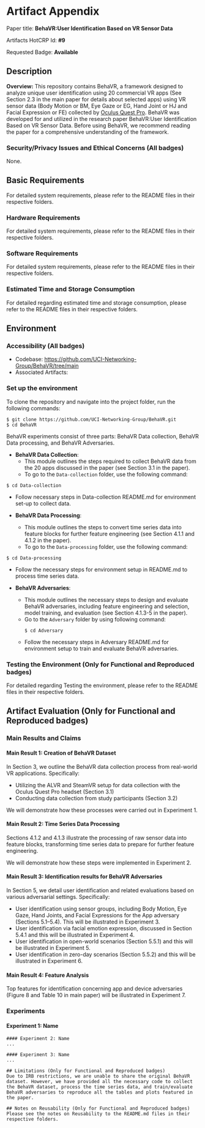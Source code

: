 # Artifact Appendix

Paper title: **BehaVR:User Identification Based on VR Sensor Data**

Artifacts HotCRP Id: **#9** 

Requested Badge: **Available**

## Description

 **Overview:**
This repository contains BehaVR, a framework designed to analyze unique user identification using 20 commercial VR apps (See Section 2.3 in the main paper for details about selected apps) using VR sensor data (Body Motion or BM, Eye Gaze or EG, Hand Joint or HJ and Facial Expression or FE) collected by [Oculus Quest Pro](https://www.meta.com/quest/quest-pro/). BehaVR was developed for and utilized in the research paper BehaVR:User Identification Based on VR Sensor Data. Before using BehaVR, we recommend reading the paper for a comprehensive understanding of the framework. 

### Security/Privacy Issues and Ethical Concerns (All badges)
None.

## Basic Requirements 
For detailed system requirements, please refer to the README files in their respective folders.

### Hardware Requirements
For detailed system requirements, please refer to the README files in their respective folders.

### Software Requirements
For detailed system requirements, please refer to the README files in their respective folders.

### Estimated Time and Storage Consumption
For detailed regarding estimated time and storage consumption, please refer to the README files in their respective folders.

## Environment 

### Accessibility (All badges)
- Codebase: https://github.com/UCI-Networking-Group/BehaVR/tree/main
- Associated Artifacts: 

### Set up the environment 
To clone the repository and navigate into the project folder, run the following commands:

```console
$ git clone https://github.com/UCI-Networking-Group/BehaVR.git
$ cd BehaVR
``` 
 BehaVR experiments consist of three parts: BehaVR Data collection, BehaVR Data processing, and BehaVR Adversaries.

- **BehaVR Data Collection**:
   - This module outlines the steps required to collect BehaVR data from the 20 apps discussed in the paper (see Section 3.1 in the paper).
   - To go to the `Data-collection` folder, use the following command: 
   
```console
$ cd Data-collection
``` 
   - Follow necessary steps in Data-collection README.md for environment set-up to collect data.
   
- **BehaVR Data Processing**:
   - This module outlines the steps to convert time series data into feature blocks for further feature engineering (see Section 4.1.1 and 4.1.2 in the paper).
   - To go to the `Data-processing` folder, use the following command: 
```console
$ cd Data-processing
``` 
   - Follow the necessary steps for environment setup in README.md to process time series data.

- **BehaVR Adversaries**:
   - This module outlines the necessary steps to design and evaluate BehaVR adversaries, including feature engineering and selection, model training, and evaluation (see Section 4.1.3-5 in the paper).
   - Go to the `Adversary` folder by using following command: 
       ```console
     $ cd Adversary
      ```
   - Follow the necessary steps in Adversary README.md for environment setup to train and evaluate BehaVR adversaries.

### Testing the Environment (Only for Functional and Reproduced badges)
For detailed regarding Testing the environment, please refer to the README files in their respective folders.


## Artifact Evaluation (Only for Functional and Reproduced badges)

### Main Results and Claims

#### Main Result 1: Creation of BehaVR Dataset
In Section 3, we outline the BehaVR data collection process from real-world VR applications. Specifically:
- Utilizing the ALVR and SteamVR setup for data collection with the Oculus Quest Pro headset (Section 3.1)
- Conducting data collection from study participants (Section 3.2)

We will demonstrate how these processes were carried out in Experiment 1.

#### Main Result 2: Time Series Data Processing 
Sections 4.1.2 and 4.1.3 illustrate the processing of raw sensor data into feature blocks, transforming time series data to prepare for further feature engineering. 

We will demonstrate how these steps were implemented in Experiment 2.

#### Main Result 3: Identification results for BehaVR Adversaries
In Section 5, we detail user identification and related evaluations based on various adversarial settings. Specifically:

- User identification using sensor groups, including Body Motion, Eye Gaze, Hand Joints, and Facial Expressions for the App adversary (Sections 5.1–5.4). This will be illustrated in Experiment 3.
- User identification via facial emotion expression, discussed in Section 5.4.1 and this will be illustrated in Experiment 4.
- User identification in open-world scenarios (Section 5.5.1) and this will be illustrated in Experiment 5.
- User identification in zero-day scenarios (Section 5.5.2) and this will be illustrated in Experiment 6.

#### Main Result 4: Feature Analysis
Top features for identification concerning app and device adversaries (Figure 8 and Table 10 in main paper) will be illustrated in Experiment 7.

### Experiments 

#### Experiment 1: Name

```
#### Experiment 2: Name
...

#### Experiment 3: Name 
...

## Limitations (Only for Functional and Reproduced badges)
Due to IRB restrictions, we are unable to share the original BehaVR dataset. However, we have provided all the necessary code to collect the BehaVR dataset, process the time series data, and train/evaluate BehaVR adversaries to reproduce all the tables and plots featured in the paper.

## Notes on Reusability (Only for Functional and Reproduced badges)
Please see the notes on Reusability to the README.md files in their respective folders.

